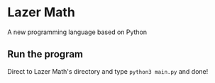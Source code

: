 # Lazer Math
A new programming language based on Python

## Run the program
Direct to Lazer Math's directory and type `python3 main.py` and done!
